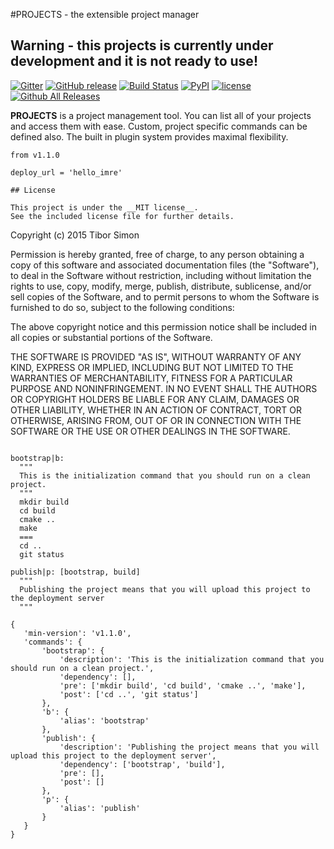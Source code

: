 #PROJECTS - the extensible project manager

## Warning - this projects is currently under development and it is not ready to use!

[![Gitter](https://img.shields.io/gitter/room/tiborsimon/projects.svg?maxAge=2592000)](https://gitter.im/tiborsimon/projects?utm_source=badge&utm_medium=badge&utm_campaign=pr-badge&utm_content=badge)
[![GitHub release](https://img.shields.io/github/release/tiborsimon/projects.svg?maxAge=2592000)](https://github.com/tiborsimon/projects/releases/latest)
[![Build Status](https://travis-ci.org/tiborsimon/projects.svg?branch=master)](https://travis-ci.org/tiborsimon/projects) [![PyPI](https://img.shields.io/pypi/v/projects.svg?maxAge=2592000)](https://pypi.python.org/pypi?name=projects&version=0.1.1&:action=display)
[![license](https://img.shields.io/github/license/tiborsimon/projects.svg?maxAge=2592000)](https://github.com/tiborsimon/projects#license)
[![Github All Releases](https://img.shields.io/github/downloads/tiborsimon/projects/total.svg?maxAge=2592000)](https://github.com/tiborsimon/projects/releases/latest)


 __PROJECTS__ is a project management tool. You can list all of your projects and access
 them with ease. Custom, project specific commands can be defined also. The built
 in plugin system provides maximal flexibility.
 
 
 ```
from v1.1.0

deploy_url = 'hello_imre'

## License

This project is under the __MIT license__. 
See the included license file for further details.

```
Copyright (c) 2015 Tibor Simon

Permission is hereby granted, free of charge, to any person obtaining a copy
of this software and associated documentation files (the "Software"), to deal
in the Software without restriction, including without limitation the rights
to use, copy, modify, merge, publish, distribute, sublicense, and/or sell
copies of the Software, and to permit persons to whom the Software is
furnished to do so, subject to the following conditions:

The above copyright notice and this permission notice shall be included in all
copies or substantial portions of the Software.

THE SOFTWARE IS PROVIDED "AS IS", WITHOUT WARRANTY OF ANY KIND, EXPRESS OR
IMPLIED, INCLUDING BUT NOT LIMITED TO THE WARRANTIES OF MERCHANTABILITY,
FITNESS FOR A PARTICULAR PURPOSE AND NONINFRINGEMENT. IN NO EVENT SHALL THE
AUTHORS OR COPYRIGHT HOLDERS BE LIABLE FOR ANY CLAIM, DAMAGES OR OTHER
LIABILITY, WHETHER IN AN ACTION OF CONTRACT, TORT OR OTHERWISE, ARISING FROM,
OUT OF OR IN CONNECTION WITH THE SOFTWARE OR THE USE OR OTHER DEALINGS IN THE
SOFTWARE.
```

bootstrap|b:
  """
  This is the initialization command that you should run on a clean project.
  """
  mkdir build
  cd build
  cmake ..
  make
  ===
  cd ..
  git status

publish|p: [bootstrap, build]
  """
  Publishing the project means that you will upload this project to the deployment server
  """
 ```
 
 ```
 {
    'min-version': 'v1.1.0',
    'commands': {
        'bootstrap': {
            'description': 'This is the initialization command that you should run on a clean project.',
            'dependency': [],
            'pre': ['mkdir build', 'cd build', 'cmake ..', 'make'],
            'post': ['cd ..', 'git status']
        },
        'b': {
            'alias': 'bootstrap'
        },
        'publish': {
            'description': 'Publishing the project means that you will upload this project to the deployment server',
            'dependency': ['bootstrap', 'build'],
            'pre': [],
            'post': []
        },
        'p': {
            'alias': 'publish'
        }
    }
}
```
